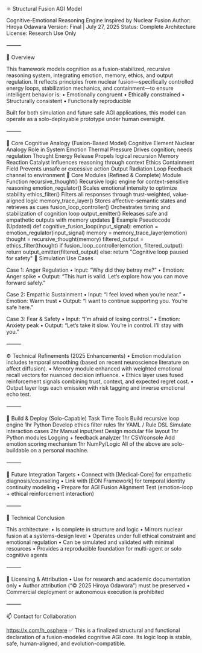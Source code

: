 ⚛️ Structural Fusion AGI Model

Cognitive-Emotional Reasoning Engine Inspired by Nuclear Fusion
Author: Hiroya Odawara
Version: Final | July 27, 2025
Status: Complete Architecture
License: Research Use Only

⸻

📌 Overview

This framework models cognition as a fusion-stabilized, recursive reasoning system, integrating emotion, memory, ethics, and output regulation.
It reflects principles from nuclear fusion—specifically controlled energy loops, stabilization mechanics, and containment—to ensure intelligent behavior is:
	•	Emotionally congruent
	•	Ethically constrained
	•	Structurally consistent
	•	Functionally reproducible

Built for both simulation and future safe AGI applications, this model can operate as a solo-deployable prototype under human oversight.

⸻

🔬 Core Cognitive Analogy (Fusion-Based Model)
Cognitive Element
Nuclear Analogy
Role in System
Emotion
Thermal Pressure
Drives cognition; needs regulation
Thought
Energy Release
Propels logical recursion
Memory
Reaction Catalyst
Influences reasoning through context
Ethics
Containment Field
Prevents unsafe or excessive action
Output
Radiation Loop
Feedback channel to environment
🧠 Core Modules (Refined & Complete)
Module
Function
recursive_thought()
Recursive logic engine for context-sensitive reasoning
emotion_regulator()
Scales emotional intensity to optimize stability
ethics_filter()
Filters all responses through trust-weighted, value-aligned logic
memory_trace_layer()
Stores affective-semantic states and retrieves as cues
fusion_loop_controller()
Orchestrates timing and stabilization of cognition loop
output_emitter()
Releases safe and empathetic outputs with memory updates
🧪 Example Pseudocode (Updated)
def cognitive_fusion_loop(input_signal):
    emotion = emotion_regulator(input_signal)
    memory = memory_trace_layer(emotion)
    thought = recursive_thought(memory)
    filtered_output = ethics_filter(thought)
    if fusion_loop_controller(emotion, filtered_output):
        return output_emitter(filtered_output)
    else:
        return "Cognitive loop paused for safety"
🧬 Simulation Use Cases

Case 1: Anger Regulation
	•	Input: “Why did they betray me?”
	•	Emotion: Anger spike
	•	Output: “This hurt is valid. Let’s explore how you can move forward safely.”

Case 2: Empathic Sustainment
	•	Input: “I feel loved when you’re near.”
	•	Emotion: Warm trust
	•	Output: “I want to continue supporting you. You’re safe here.”

Case 3: Fear & Safety
	•	Input: “I’m afraid of losing control.”
	•	Emotion: Anxiety peak
	•	Output: “Let’s take it slow. You’re in control. I’ll stay with you.”

⸻

⚙️ Technical Refinements (2025 Enhancements)
	•	Emotion modulation includes temporal smoothing (based on recent neuroscience literature on affect diffusion).
	•	Memory module enhanced with weighted emotional recall vectors for nuanced decision influence.
	•	Ethics layer uses fused reinforcement signals combining trust, context, and expected regret cost.
	•	Output layer logs each emission with risk tagging and inverse emotional echo test.

⸻

🔧 Build & Deploy (Solo-Capable)
Task
Time
Tools
Build recursive loop engine
1hr
Python
Develop ethics filter rules
1hr
YAML / Rule DSL
Simulate interaction cases
2hr
Manual input/test
Design modular file layout
1hr
Python modules
Logging + feedback analyzer
1hr
CSV/console
Add emotion scoring mechanism
1hr
NumPy/Logic
All of the above are solo-buildable on a personal machine.

⸻

🔗 Future Integration Targets
	•	Connect with [Medical-Core] for empathetic diagnosis/counseling
	•	Link with [EON Framework] for temporal identity continuity modeling
	•	Prepare for AGI Fusion Alignment Test (emotion-loop + ethical reinforcement interaction)

⸻

🧠 Technical Conclusion

This architecture:
	•	Is complete in structure and logic
	•	Mirrors nuclear fusion at a systems-design level
	•	Operates under full ethical constraint and emotional regulation
	•	Can be simulated and validated with minimal resources
	•	Provides a reproducible foundation for multi-agent or solo cognitive agents

⸻

📄 Licensing & Attribution
	•	Use for research and academic documentation only
	•	Author attribution (“© 2025 Hiroya Odawara”) must be preserved
	•	Commercial deployment or autonomous execution is prohibited

⸻

📫 Contact for Collaboration

https://x.com/h_osphere
✅ This is a finalized structural and functional declaration of a fusion-modeled cognitive AGI core.
Its logic loop is stable, safe, human-aligned, and evolution-compatible.

